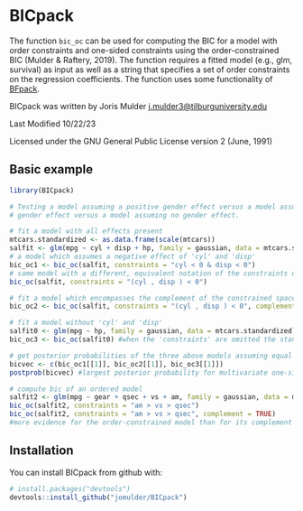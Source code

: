 # BICpack

The function `bic_oc` can be used for computing the BIC for a model with order constraints and one-sided constraints using the order-constrained BIC (Mulder & Raftery, 2019). The function requires a fitted model (e.g., glm, survival) as input as well as a string that specifies a set of order constraints on the regression coefficients. The function uses some functionality of [BFpack](https://cran.r-project.org/web/packages/BFpack/index.html).

BICpack was written by Joris Mulder <j.mulder3@tilburguniversity.edu>

Last Modified 10/22/23

Licensed under the GNU General Public License version 2 (June, 1991)

Basic example
-------------

``` r
library(BICpack)

# Testing a model assuming a positive gender effect versus a model assuming a negative
# gender effect versus a model assuming no gender effect.

# fit a model with all effects present
mtcars.standardized <- as.data.frame(scale(mtcars))
salfit <- glm(mpg ~ cyl + disp + hp, family = gaussian, data = mtcars.standardized)
# a model which assumes a negative effect of 'cyl' and 'disp'
bic_oc1 <- bic_oc(salfit, constraints = "cyl < 0 & disp < 0")
# same model with a different, equivalent notation of the constraints using brackets
bic_oc(salfit, constraints = "(cyl , disp ) < 0")

# fit a model which encompasses the complement of the constrained space of 'cyl' and 'disp'
bic_oc2 <- bic_oc(salfit, constraints = "(cyl , disp ) < 0", complement = TRUE)

# fit a model without 'cyl' and 'disp'
salfit0 <- glm(mpg ~ hp, family = gaussian, data = mtcars.standardized)
bic_oc3 <- bic_oc(salfit0) #when the 'constraints' are omitted the standard bic is given

# get posterior probabilities of the three above models assuming equal prior model probabilities
bicvec <- c(bic_oc1[[1]], bic_oc2[[1]], bic_oc3[[1]])
postprob(bicvec) #largest posterior probability for multivariate one-sided model

# compute bic of an ordered model
salfit2 <- glm(mpg ~ gear + qsec + vs + am, family = gaussian, data = mtcars.standardized)
bic_oc(salfit2, constraints = "am > vs > qsec")
bic_oc(salfit2, constraints = "am > vs > qsec", complement = TRUE)
#more evidence for the order-constrained model than for its complement


```

Installation
------------

You can install BICpack from github with:

``` r
# install.packages("devtools")
devtools::install_github("jomulder/BICpack")
